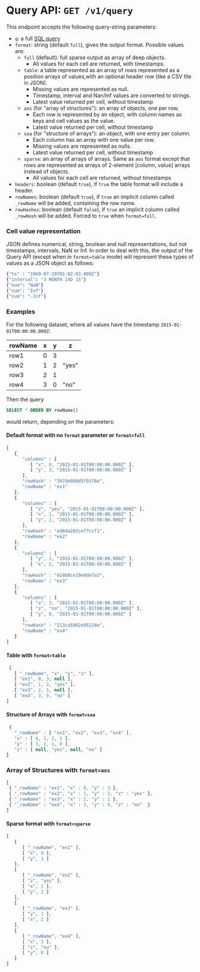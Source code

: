 
# Query API: `GET /v1/query`

This endpoint accepts the following query-string parameters:

- `q`: a full [SQL query](Sql.md)
- `format`: string (default `full`), gives the output format.  Possible values are:
  - `full` (default): full sparse output as array of deep objects. 
      - All values for each cell are returned, with timestamps.
  - `table`: a table represented as an array of rows represented as
    a position arrays of values,with an optional header row (like a CSV file in JSON).   
      - Missing values are represented as null. 
      - Timestamp, interval and Nan/Inf values are converted to strings.
      - Latest value returned per cell, without timestamp
  - `aos` (for "array of structures"): an array of objects, one per row.
      - Each row is represented by an object, with column names as keys and
 cell values as the value.
      - Latest value returned per cell, without timestamp
  - `soa` (for "structure of arrays"): an object, with one entry per column.
      - Each column has an array with one value per row.
      - Missing values are represented as nulls.
      - Latest value returned per cell, without timestamp
  - `sparse`: an array of arrays of arrays. Same as `aos` format except that
    rows are represented as arrays of 2-element [column, value] arrays instead
    of objects. 
      - All values for each cell are returned, without timestamps
- `headers`: boolean (default `true`), if `true` the table format will include a header.
- `rowNames`: boolean (default `true`), if `true` an implicit column called `_rowName` will
   be added, containing the row name.
- `rowHashes`: boolean (default `false`), if `true` an implicit column called
  `_rowHash` will be added. Forced to `true` when `format=full`.

### Cell value representation

JSON defines numerical, string, boolean and null representations, but not timestamps, intervals, NaN or Inf.
In order to deal with this, the output of the Query API (except when in `format=table` mode) will represent
these types of values as a JSON object as follows:

```python
{"ts" : "1969-07-20T01:02:03.000Z"}
{"interval": "3 MONTH 14D 1S"}
{"num": "NaN"}
{"num": "Inf"}
{"num": "-Inf"}
```

### Examples

For the following dataset, where all values have the timestamp `2015-01-01T00:00:00.000Z`:

| rowName | x | y | z |
|-----------|-----|-----|-----|
| row1      | 0   |   3 |
| row2      | 1   |   2 |"yes"|
| row3      | 2   |   1 |
| row4      | 3   |   0 | "no"|

Then the query

```sql
SELECT * ORDER BY rowName()
```
would return, depending on the parameters:


#### Default format with no `format` parameter or `format=full`

```javascript
[
   {
      "columns" : [
         [ "x", 0, "2015-01-01T00:00:00.000Z" ],
         [ "y", 3, "2015-01-01T00:00:00.000Z" ]
      ],
      "rowHash" : "397de880d5f0376e",
      "rowName" : "ex1"
   },
   {
      "columns" : [
         [ "z", "yes", "2015-01-01T00:00:00.000Z" ],
         [ "x", 1, "2015-01-01T00:00:00.000Z" ],
         [ "y", 2, "2015-01-01T00:00:00.000Z" ]
      ],
      "rowHash" : "ed64a202cef7ccf1",
      "rowName" : "ex2"
   },
   {
      "columns" : [
         [ "y", 1, "2015-01-01T00:00:00.000Z" ],
         [ "x", 2, "2015-01-01T00:00:00.000Z" ]
      ],
      "rowHash" : "418b8ce19e0de7a3",
      "rowName" : "ex3"
   },
   {
      "columns" : [
         [ "x", 3, "2015-01-01T00:00:00.000Z" ],
         [ "z", "no", "2015-01-01T00:00:00.000Z" ],
         [ "y", 0, "2015-01-01T00:00:00.000Z" ]
      ],
      "rowHash" : "213ca5902e95224e",
      "rowName" : "ex4"
   }
]
```

#### Table with `format=table`

```javascript
 [
   [ "_rowName", "x", "y", "z" ],
   [ "ex1", 0, 3, null ],
   [ "ex2", 1, 2, "yes" ],
   [ "ex3", 2, 1, null ],
   [ "ex4", 3, 0, "no" ]
]
```

#### Structure of Arrays with `format=soa`

```javascript
 {
   "_rowName" : [ "ex1", "ex2", "ex3", "ex4" ],
   "x" : [ 0, 1, 2, 3 ],
   "y" : [ 3, 2, 1, 0 ],
   "z" : [ null, "yes", null, "no" ]
}
```

### Array of Structures with `format=aos`

```javascript
[
 { "_rowName" : "ex1", "x" : 0, "y" : 3 },
 { "_rowName" : "ex2", "x" : 1, "y" : 2, "z" : "yes" },
 { "_rowName" : "ex3", "x" : 2, "y" : 1 },
 { "_rowName" : "ex4", "x" : 3, "y" : 0, "z" : "no"  }
]
```

#### Sparse format with `format=sparse`

```javascript
[
   [
      [ "_rowName", "ex1" ],
      [ "x", 0 ],
      [ "y", 3 ]
   ],
   [
      [ "_rowName", "ex2" ],
      [ "z", "yes" ],
      [ "x", 1 ],
      [ "y", 2 ]
   ],
   [
      [ "_rowName", "ex3" ],
      [ "y", 1 ],
      [ "x", 2 ]
   ],
   [
      [ "_rowName", "ex4" ],
      [ "x", 3 ],
      [ "z", "no" ],
      [ "y", 0 ]
   ]
]
```
